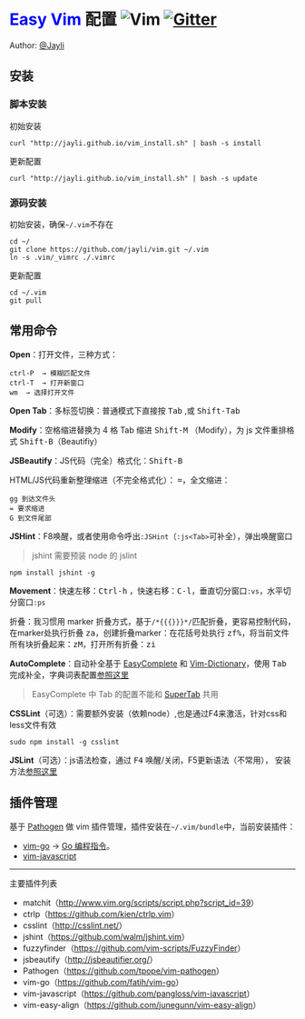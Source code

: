 # <font color=blue>Easy Vim</font> 配置  ![Vim](https://img.shields.io/badge/vim-awesome-brightgreen.svg) [![Gitter](https://img.shields.io/badge/gitter-join%20chat-yellowgreen.svg)](https://gitter.im/jayli/vim?utm_source=badge&utm_medium=badge&utm_campaign=pr-badge&utm_content=body_badge) 

Author: [@Jayli](http://jayli.github.io/)

## 安装

### 脚本安装

初始安装

	curl "http://jayli.github.io/vim_install.sh" | bash -s install

更新配置

	curl "http://jayli.github.io/vim_install.sh" | bash -s update 

### 源码安装

初始安装，确保`~/.vim`不存在

	cd ~/
	git clone https://github.com/jayli/vim.git ~/.vim
	ln -s .vim/_vimrc ./.vimrc

更新配置

	cd ~/.vim
	git pull

## 常用命令

**Open**：打开文件，三种方式：

	ctrl-P	→ 模糊匹配文件
	ctrl-T	→ 打开新窗口
	wm	→ 选择打开文件

**Open Tab**：多标签切换：普通模式下直接按 <kbd>Tab</kbd> ,或 <kbd>Shift-Tab</kbd>

**Modify**：空格缩进替换为 4 格 Tab 缩进 <kbd>Shift-M</kbd> （Modify），为 js 文件重排格式 <kbd>Shift-B</kbd>（Beautifiy）

**JSBeautify**：JS代码（完全）格式化：<kbd>Shift-B</kbd>

HTML/JS代码重新整理缩进（不完全格式化）： <kbd>=</kbd>，全文缩进：

	gg 到达文件头
	= 要求缩进
	G 到文件尾部

**JSHint**：F8唤醒，或者使用命令呼出`:JSHint`（`:js<Tab>`可补全），弹出唤醒窗口

> jshint 需要预装 node 的 jslint

	npm install jshint -g

**Movement**：快速左移：<kbd>Ctrl-h</kbd> ，快速右移：<kbd>C-l</kbd>，垂直切分窗口`:vs`，水平切分窗口`:ps`

折叠：我习惯用 marker 折叠方式，基于`/*{{{}}}*/`匹配折叠，更容易控制代码，在marker处执行折叠 <kbd>za</kbd>，创建折叠marker：在花括号处执行 <kbd>zf%</kbd>，将当前文件所有块折叠起来：<kbd>zM</kbd>，打开所有折叠：<kbd>zi</kbd>

**AutoComplete**：自动补全基于 [EasyComplete](https://github.com/jayli/vim-easycomplete) 和 [Vim-Dictionary](https://github.com/jayli/vim-dictionary)，使用 <kbd>Tab</kbd> 完成补全，字典词表配置[参照这里](https://github.com/jayli/vim-dictionary)

> EasyComplete 中 Tab 的配置不能和 [SuperTab](https://github.com/ervandew/supertab) 共用

**CSSLint**（可选）：需要额外安装（依赖node）,也是通过F4来激活，针对css和less文件有效

	sudo npm install -g csslint

**JSLint**（可选）：js语法检查，通过 <kbd>F4</kbd> 唤醒/关闭，F5更新语法（不常用）， 安装方法[参照这里](http://bbs.piaoxian.net/thread-8047-1-1.html)

## 插件管理

基于 [Pathogen](https://github.com/tpope/vim-pathogen) 做 vim 插件管理，插件安装在`~/.vim/bundle`中，当前安装插件：

- [vim-go](https://github.com/fatih/vim-go) → [Go 编程指令](https://github.com/fatih/vim-go#features)。
- [vim-javascript](https://github.com/pangloss/vim-javascript)

------

主要插件列表

- matchit（<http://www.vim.org/scripts/script.php?script_id=39>）
- ctrlp（<https://github.com/kien/ctrlp.vim>）
- csslint（<http://csslint.net/>）
- jshint（<https://github.com/walm/jshint.vim>）
- fuzzyfinder（<https://github.com/vim-scripts/FuzzyFinder>）
- jsbeautify（<http://jsbeautifier.org/>）
- Pathogen（<https://github.com/tpope/vim-pathogen>）
- vim-go（<https://github.com/fatih/vim-go>）
- vim-javascript（<https://github.com/pangloss/vim-javascript>）
- vim-easy-align（<https://github.com/junegunn/vim-easy-align>）


